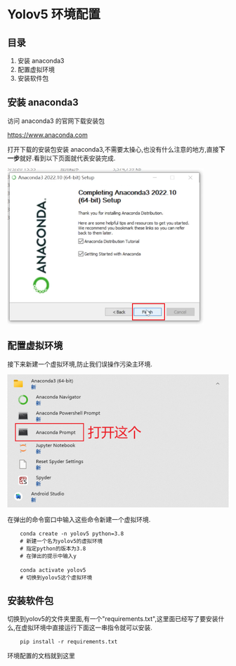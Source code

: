 # **Yolov5 环境配置**

## **目录**

1. 安装 anaconda3
2. 配置虚拟环境
3. 安装软件包

## **安装 anaconda3**

访问 anaconda3 的官网下载安装包

<https://www.anaconda.com>

打开下载的安装包安装 anaconda3,不需要太操心,也没有什么注意的地方,直接**下一步**就好.看到以下页面就代表安装完成.

![Anaconda3安装完成界面](./png/anaconda/anaconda-8.png)

## **配置虚拟环境**

接下来新建一个虚拟环境,防止我们误操作污染主环境.

![打开AnacondaPrompt](./png/anaconda/a-1.png)

在弹出的命令窗口中输入这些命令新建一个虚拟环境.

        conda create -n yolov5 python=3.8
        # 新建一个名为yolov5的虚拟环境
        # 指定python的版本为3.8
        # 在弹出的提示中输入y

        conda activate yolov5
        # 切换到yolov5这个虚拟环境

## **安装软件包**

切换到yolov5的文件夹里面,有一个"requirements.txt",这里面已经写了要安装什么,在虚拟环境中直接运行下面这一串指令就可以安装.

        pip install -r requirements.txt

环境配置的文档就到这里
        